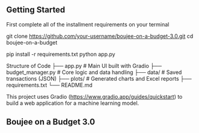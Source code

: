 ## Getting Started 

First complete all of the installment requirements on your terminal

git clone https://github.com/your-username/boujee-on-a-budget-3.0.git
cd boujee-on-a-budget

pip install -r requirements.txt
python app.py


Structure of Code
├── app.py                  # Main UI built with Gradio
├── budget_manager.py       # Core logic and data handling
├── data/                   # Saved transactions (JSON)
├── plots/                  # Generated charts and Excel reports
├── requirements.txt
└── README.md

This project uses Gradio (https://www.gradio.app/guides/quickstart) to build a web application for a machine learning model. 


## Boujee on a Budget 3.0
